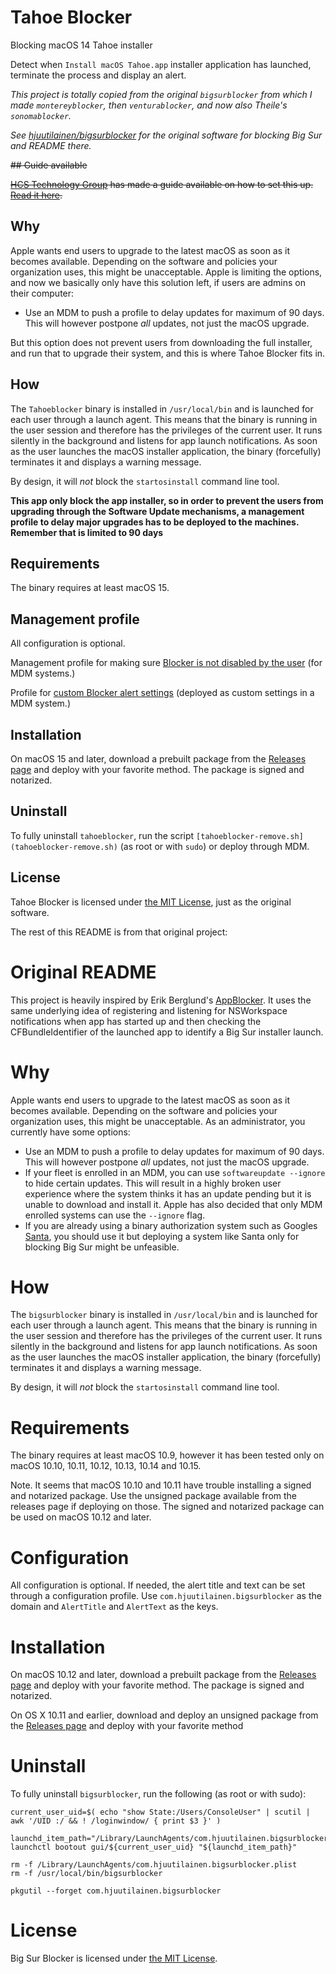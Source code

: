 # Tahoe Blocker

Blocking macOS 14 Tahoe installer

Detect when `Install macOS Tahoe.app` installer application has launched, terminate the process and display an alert.

_This project is totally copied from the original `bigsurblocker` from which I made `montereyblocker`, then `venturablocker`, and now also Theile's `sonomablocker`._

_See [hjuutilainen/bigsurblocker](https://github.com/hjuutilainen/bigsurblocker) for the original software for blocking Big Sur and README there._

~~## Guide available~~

~~[HCS Technology Group](https://hcsonline.com) has made a guide available on how to set this up. [Read it here](https://docs.hcsonline.com/SonomaBlocker).~~

## Why

Apple wants end users to upgrade to the latest macOS as soon as it becomes available. Depending on the software and policies your organization uses, this might be unacceptable. Apple is limiting the options, and now we basically only have this solution left, if users are admins on their computer:

- Use an MDM to push a profile to delay updates for maximum of 90 days. This will however postpone _all_ updates, not just the macOS upgrade.

But this option does not prevent users from downloading the full installer, and run that to upgrade their system, and this is where Tahoe Blocker fits in.

## How

The `Tahoeblocker` binary is installed in `/usr/local/bin` and is launched for each user through a launch agent. This means that the binary is running in the user session and therefore has the privileges of the current user. It runs silently in the background and listens for app launch notifications. As soon as the user launches the macOS installer application, the binary (forcefully) terminates it and displays a warning message.

By design, it will _not_ block the `startosinstall` command line tool.

__This app only block the app installer, so in order to prevent the users from upgrading through the Software Update mechanisms, a management profile to delay major upgrades has to be deployed to the machines. Remember that is limited to 90 days__

## Requirements

The binary requires at least macOS 15.

## Management profile

All configuration is optional.

Management profile for making sure [Blocker is not disabled by the user](Management%20profiles/tahoeblocker%20profile.mobileconfig) (for MDM systems.)

Profile for [custom Blocker alert settings](Management%20profiles/dk.envo-it.tahoeblocker.plist) (deployed as custom settings in a MDM system.)

## Installation

On macOS 15 and later, download a prebuilt package from the [Releases page](releases) and deploy with your favorite method. The package is signed and notarized.

## Uninstall

To fully uninstall `tahoeblocker`, run the script `[tahoeblocker-remove.sh](tahoeblocker-remove.sh)` (as root or with `sudo`) or deploy through MDM.

## License

Tahoe Blocker is licensed under [the MIT License](LICENSE), just as the original software.




The rest of this README is from that original project:

# Original README

This project is heavily inspired by Erik Berglund's [AppBlocker](https://github.com/erikberglund/AppBlocker). It uses the same underlying idea of registering and listening for NSWorkspace notifications when app has started up and then checking the CFBundleIdentifier of the launched app to identify a Big Sur installer launch.

# Why

Apple wants end users to upgrade to the latest macOS as soon as it becomes available. Depending on the software and policies your organization uses, this might be unacceptable. As an administrator, you currently have some options:
- Use an MDM to push a profile to delay updates for maximum of 90 days. This will however postpone _all_ updates, not just the macOS upgrade.
- If your fleet is enrolled in an MDM, you can use `softwareupdate --ignore` to hide certain updates. This will result in a highly broken user experience where the system thinks it has an update pending but it is unable to download and install it. Apple has also decided that only MDM enrolled systems can use the `--ignore` flag.
- If you are already using a binary authorization system such as Googles [Santa](https://github.com/google/santa), you should use it but deploying a system like Santa only for blocking Big Sur might be unfeasible.

# How

The `bigsurblocker` binary is installed in `/usr/local/bin` and is launched for each user through a launch agent. This means that the binary is running in the user session and therefore has the privileges of the current user. It runs silently in the background and listens for app launch notifications. As soon as the user launches the macOS installer application, the binary (forcefully) terminates it and displays a warning message.

By design, it will _not_ block the `startosinstall` command line tool.

# Requirements

The binary requires at least macOS 10.9, however it has been tested only on macOS 10.10, 10.11, 10.12, 10.13, 10.14 and 10.15.

Note. It seems that macOS 10.10 and 10.11 have trouble installing a signed and notarized package. Use the unsigned package available from the releases page if deploying on those. The signed and notarized package can be used on macOS 10.12 and later.

# Configuration

All configuration is optional. If needed, the alert title and text can be set through a configuration profile. Use `com.hjuutilainen.bigsurblocker` as the domain and `AlertTitle` and `AlertText` as the keys.

# Installation

On macOS 10.12 and later, download a prebuilt package from the [Releases page](https://github.com/hjuutilainen/bigsurblocker/releases) and deploy with your favorite method. The package is signed and notarized.

On OS X 10.11 and earlier, download and deploy an unsigned package from the [Releases page](https://github.com/hjuutilainen/bigsurblocker/releases) and deploy with your favorite method

# Uninstall

To fully uninstall `bigsurblocker`, run the following (as root or with sudo):

```
current_user_uid=$( echo "show State:/Users/ConsoleUser" | scutil | awk '/UID :/ && ! /loginwindow/ { print $3 }' )

launchd_item_path="/Library/LaunchAgents/com.hjuutilainen.bigsurblocker.plist"
launchctl bootout gui/${current_user_uid} "${launchd_item_path}"

rm -f /Library/LaunchAgents/com.hjuutilainen.bigsurblocker.plist
rm -f /usr/local/bin/bigsurblocker

pkgutil --forget com.hjuutilainen.bigsurblocker
```

# License

Big Sur Blocker is licensed under [the MIT License](https://github.com/hjuutilainen/bigsurblocker/blob/main/LICENSE).
